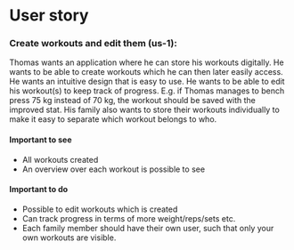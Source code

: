 # User story

<h3>Create workouts and edit them (us-1):</h3>
<p>
Thomas wants an application where he can store his workouts digitally. He wants to be able to create workouts which he can then later easily access. He wants an intuitive design that is easy to use. He wants to be able to edit his workout(s) to keep track of progress. E.g. if Thomas manages to bench press 75 kg instead of 70 kg, the workout should be saved with the improved stat. His family also wants to store their workouts individually to make it easy to separate which workout belongs to who.</p>

<h4>Important to see</h4>
<p> 

- All workouts created
- An overview over each workout is possible to see 
</p>

<h4>Important to do</h4>
<p> 

- Possible to edit workouts which is created
- Can track progress in terms of more weight/reps/sets etc. 
- Each family member should have their own user, such that only your own workouts are visible. 
</p>
